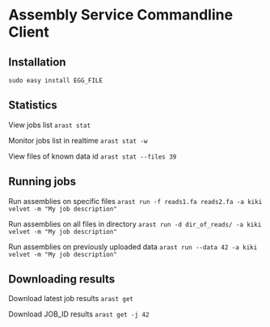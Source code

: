 Assembly Service Commandline Client
==================================

Installation
------------
`sudo easy install EGG_FILE`


Statistics
----------
View jobs list
`arast stat`

Monitor jobs list in realtime
`arast stat -w`

View files of known data id
`arast stat --files 39`


Running jobs
------------
Run assemblies on specific files
`arast run -f reads1.fa reads2.fa -a kiki velvet -m "My job description"`

Run assemblies on all files in directory
`arast run -d dir_of_reads/ -a kiki velvet -m "My job description"`

Run assemblies on previously uploaded data
`arast run --data 42 -a kiki velvet -m "My job description"`


Downloading results
-------------------
Download latest job results
`arast get`

Download JOB_ID results
`arast get -j 42`
